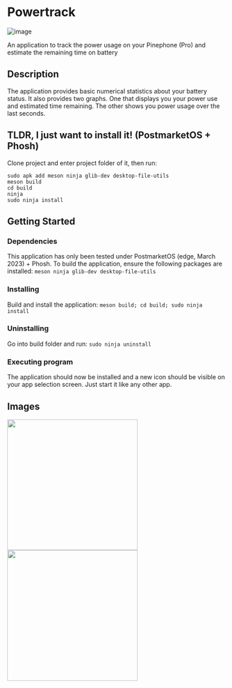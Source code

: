 



# Powertrack

![image](https://user-images.githubusercontent.com/50917034/227714633-4c37c37d-08c9-4cb0-a246-56ffdd1349b2.png)

An application to track the power usage on your Pinephone (Pro) and estimate the remaining time on battery

## Description

The application provides basic numerical statistics about your battery status. It also provides two graphs. One that displays you your power use and estimated time remaining. The other shows you power usage over the last seconds.

## TLDR, I just want to install it! (PostmarketOS + Phosh)
Clone project and enter project folder of it, then run:
```
sudo apk add meson ninja glib-dev desktop-file-utils
meson build
cd build
ninja
sudo ninja install
```

## Getting Started

### Dependencies

This application has only been tested under PostmarketOS (edge, March 2023) + Phosh. To build the application, ensure the following packages are installed:
```meson ninja glib-dev desktop-file-utils```

### Installing

Build and install the application: `meson build; cd build; sudo ninja install`

### Uninstalling

Go into build folder and run: `sudo ninja uninstall`

### Executing program
The application should now be installed and a new icon should be visible on your app selection screen. Just start it like any other app.

## Images

<img src="https://user-images.githubusercontent.com/50917034/227716797-ee2f86f2-4acb-4fec-9e63-1d7c2f482664.png" width="300"> <img src="https://user-images.githubusercontent.com/50917034/227716795-68a945bf-d902-4eb2-891a-67ccb782d691.png" width="300">
